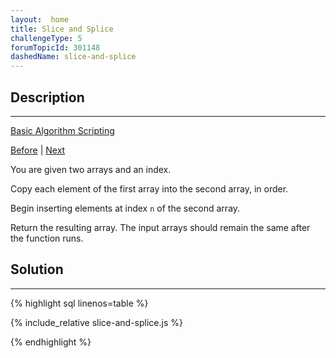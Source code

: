```yaml
---
layout:  home
title: Slice and Splice
challengeType: 5
forumTopicId: 301148
dashedName: slice-and-splice
---
```


<div class="row">
<div class="columnStmt" markdown="1">

## Description
------

[Basic Algorithm Scripting](../basic-algorithm-scripting/README.md) 

[Before](./title-case-a-sentence.md)  | [Next](./falsy-bouncer.md) 

You are given two arrays and an index.

Copy each element of the first array into the second array, in order.

Begin inserting elements at index `n` of the second array.

Return the resulting array. The input arrays should remain the same after the function runs.

</div>
<div class="columnSol" markdown="1">

## Solution
------

{% highlight sql linenos=table %}

{% include_relative slice-and-splice.js %}

{% endhighlight %}

</div>
</div>

